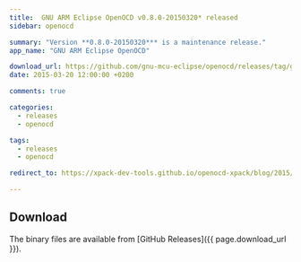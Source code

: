 ```yaml
---
title:  GNU ARM Eclipse OpenOCD v0.8.0-20150320* released
sidebar: openocd

summary: "Version **0.8.0-20150320*** is a maintenance release."
app_name: "GNU ARM Eclipse OpenOCD"

download_url: https://github.com/gnu-mcu-eclipse/openocd/releases/tag/gae-0.8.0-20150320/
date: 2015-03-20 12:00:00 +0200

comments: true

categories:
  - releases
  - openocd

tags:
  - releases
  - openocd

redirect_to: https://xpack-dev-tools.github.io/openocd-xpack/blog/2015/03/20/openocd-v0.8.0-20150320-released

---
```


## Download

The binary files are available from [GitHub Releases]({{ page.download_url }}).
